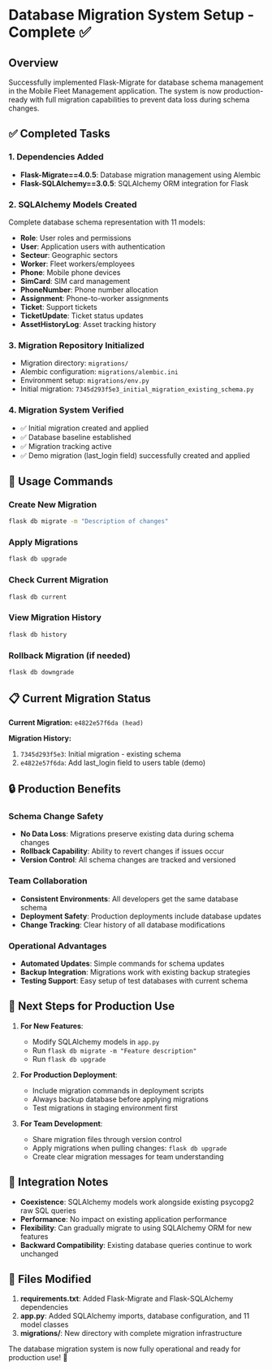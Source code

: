 # Database Migration System Setup - Complete ✅

## Overview
Successfully implemented Flask-Migrate for database schema management in the Mobile Fleet Management application. The system is now production-ready with full migration capabilities to prevent data loss during schema changes.

## ✅ Completed Tasks

### 1. Dependencies Added
- **Flask-Migrate==4.0.5**: Database migration management using Alembic
- **Flask-SQLAlchemy==3.0.5**: SQLAlchemy ORM integration for Flask

### 2. SQLAlchemy Models Created
Complete database schema representation with 11 models:

- **Role**: User roles and permissions
- **User**: Application users with authentication
- **Secteur**: Geographic sectors
- **Worker**: Fleet workers/employees
- **Phone**: Mobile phone devices
- **SimCard**: SIM card management
- **PhoneNumber**: Phone number allocation
- **Assignment**: Phone-to-worker assignments
- **Ticket**: Support tickets
- **TicketUpdate**: Ticket status updates
- **AssetHistoryLog**: Asset tracking history

### 3. Migration Repository Initialized
- Migration directory: `migrations/`
- Alembic configuration: `migrations/alembic.ini`
- Environment setup: `migrations/env.py`
- Initial migration: `7345d293f5e3_initial_migration_existing_schema.py`

### 4. Migration System Verified
- ✅ Initial migration created and applied
- ✅ Database baseline established
- ✅ Migration tracking active
- ✅ Demo migration (last_login field) successfully created and applied

## 🔧 Usage Commands

### Create New Migration
```bash
flask db migrate -m "Description of changes"
```

### Apply Migrations
```bash
flask db upgrade
```

### Check Current Migration
```bash
flask db current
```

### View Migration History
```bash
flask db history
```

### Rollback Migration (if needed)
```bash
flask db downgrade
```

## 📋 Current Migration Status

**Current Migration:** `e4822e57f6da (head)`

**Migration History:**
1. `7345d293f5e3`: Initial migration - existing schema
2. `e4822e57f6da`: Add last_login field to users table (demo)

## 🔒 Production Benefits

### Schema Change Safety
- **No Data Loss**: Migrations preserve existing data during schema changes
- **Rollback Capability**: Ability to revert changes if issues occur
- **Version Control**: All schema changes are tracked and versioned

### Team Collaboration
- **Consistent Environments**: All developers get the same database schema
- **Deployment Safety**: Production deployments include database updates
- **Change Tracking**: Clear history of all database modifications

### Operational Advantages
- **Automated Updates**: Simple commands for schema updates
- **Backup Integration**: Migrations work with existing backup strategies
- **Testing Support**: Easy setup of test databases with current schema

## 🚀 Next Steps for Production Use

1. **For New Features**: 
   - Modify SQLAlchemy models in `app.py`
   - Run `flask db migrate -m "Feature description"`
   - Run `flask db upgrade`

2. **For Production Deployment**:
   - Include migration commands in deployment scripts
   - Always backup database before applying migrations
   - Test migrations in staging environment first

3. **For Team Development**:
   - Share migration files through version control
   - Apply migrations when pulling changes: `flask db upgrade`
   - Create clear migration messages for team understanding

## 🔗 Integration Notes

- **Coexistence**: SQLAlchemy models work alongside existing psycopg2 raw SQL queries
- **Performance**: No impact on existing application performance
- **Flexibility**: Can gradually migrate to using SQLAlchemy ORM for new features
- **Backward Compatibility**: Existing database queries continue to work unchanged

## 📝 Files Modified

1. **requirements.txt**: Added Flask-Migrate and Flask-SQLAlchemy dependencies
2. **app.py**: Added SQLAlchemy imports, database configuration, and 11 model classes
3. **migrations/**: New directory with complete migration infrastructure

The database migration system is now fully operational and ready for production use! 🎉
